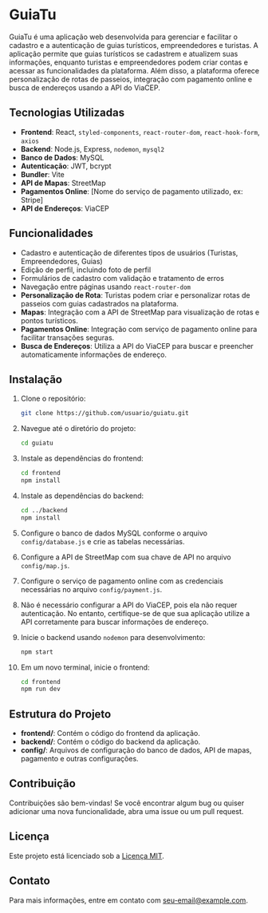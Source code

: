 # GuiaTu

GuiaTu é uma aplicação web desenvolvida para gerenciar e facilitar o cadastro e a autenticação de guias turísticos, empreendedores e turistas. A aplicação permite que guias turísticos se cadastrem e atualizem suas informações, enquanto turistas e empreendedores podem criar contas e acessar as funcionalidades da plataforma. Além disso, a plataforma oferece personalização de rotas de passeios, integração com pagamento online e busca de endereços usando a API do ViaCEP.

## Tecnologias Utilizadas

- **Frontend**: React, `styled-components`, `react-router-dom`, `react-hook-form`, `axios`
- **Backend**: Node.js, Express, `nodemon`, `mysql2`
- **Banco de Dados**: MySQL
- **Autenticação**: JWT, bcrypt
- **Bundler**: Vite
- **API de Mapas**: StreetMap
- **Pagamentos Online**: [Nome do serviço de pagamento utilizado, ex: Stripe]
- **API de Endereços**: ViaCEP

## Funcionalidades

- Cadastro e autenticação de diferentes tipos de usuários (Turistas, Empreendedores, Guias)
- Edição de perfil, incluindo foto de perfil
- Formulários de cadastro com validação e tratamento de erros
- Navegação entre páginas usando `react-router-dom`
- **Personalização de Rota**: Turistas podem criar e personalizar rotas de passeios com guias cadastrados na plataforma.
- **Mapas**: Integração com a API de StreetMap para visualização de rotas e pontos turísticos.
- **Pagamentos Online**: Integração com serviço de pagamento online para facilitar transações seguras.
- **Busca de Endereços**: Utiliza a API do ViaCEP para buscar e preencher automaticamente informações de endereço.

## Instalação

1. Clone o repositório:
    ```bash
    git clone https://github.com/usuario/guiatu.git
    ```

2. Navegue até o diretório do projeto:
    ```bash
    cd guiatu
    ```

3. Instale as dependências do frontend:
    ```bash
    cd frontend
    npm install
    ```

4. Instale as dependências do backend:
    ```bash
    cd ../backend
    npm install
    ```

5. Configure o banco de dados MySQL conforme o arquivo `config/database.js` e crie as tabelas necessárias.

6. Configure a API de StreetMap com sua chave de API no arquivo `config/map.js`.

7. Configure o serviço de pagamento online com as credenciais necessárias no arquivo `config/payment.js`.

8. Não é necessário configurar a API do ViaCEP, pois ela não requer autenticação. No entanto, certifique-se de que sua aplicação utilize a API corretamente para buscar informações de endereço.

9. Inicie o backend usando `nodemon` para desenvolvimento:
    ```bash
    npm start
    ```

10. Em um novo terminal, inicie o frontend:
    ```bash
    cd frontend
    npm run dev
    ```

## Estrutura do Projeto

- **frontend/**: Contém o código do frontend da aplicação.
- **backend/**: Contém o código do backend da aplicação.
- **config/**: Arquivos de configuração do banco de dados, API de mapas, pagamento e outras configurações.

## Contribuição

Contribuições são bem-vindas! Se você encontrar algum bug ou quiser adicionar uma nova funcionalidade, abra uma issue ou um pull request.

## Licença

Este projeto está licenciado sob a [Licença MIT](LICENSE).

## Contato

Para mais informações, entre em contato com [seu-email@example.com](mailto:seu-email@example.com).
